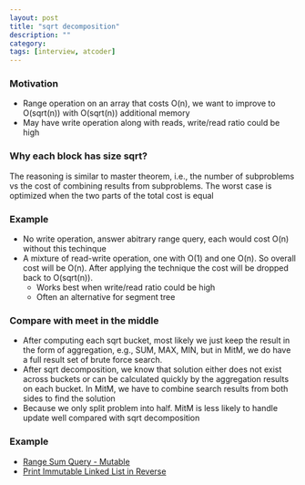 ```yaml
---
layout: post
title: "sqrt decomposition" 
description: ""
category: 
tags: [interview, atcoder]
---
```


### Motivation

* Range operation on an array that costs O(n), we want to improve to O(sqrt(n)) with O(sqrt(n)) additional memory
* May have write operation along with reads, write/read ratio could be high

### Why each block has size sqrt?

The reasoning is similar to master theorem, i.e., the number of subproblems vs the cost of combining results from subproblems. The worst case is optimized when the two parts of the total cost is equal

### Example

* No write operation, answer abitrary range query, each would cost O(n) without this techinque 
* A mixture of read-write operation, one with O(1) and one O(n). So overall cost will be O(n). After applying the technique the cost will be dropped back to O(sqrt(n)). 
  * Works best when write/read ratio could be high
  * Often an alternative for segment tree

### Compare with meet in the middle

* After computing each sqrt bucket, most likely we just keep the result in the form of aggregation, e.g., SUM, MAX, MIN, but in MitM, we do have a full result set of brute force search.
* After sqrt decomposition, we know that solution either does not exist across buckets or can be calculated quickly by the aggregation results on each bucket. In MitM, we have to combine search results from both sides to find the solution 
* Because we only split problem into half. MitM is less likely to handle update well compared with sqrt decomposition

### Example
* [Range Sum Query - Mutable](https://leetcode.com/submissions/detail/364010193/)
* [Print Immutable Linked List in Reverse](https://leetcode.com/submissions/detail/429679118/)
